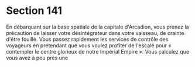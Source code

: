 # Section 141

En débarquant sur la base spatiale de la capitale d'Arcadion, vous 
prenez la précaution de laisser votre désintégrateur dans votre 
vaisseau, de crainte d'être fouillé. Vous passez rapidement les 
services de contrôle des voyageurs en prétendant que vous voulez 
profiter de l'escale pour « contempler le centre glorieux de notre 
Impérial Empire ». Vous calculez que vous avez à peu près une